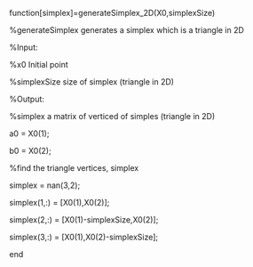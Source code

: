 function[simplex]=generateSimplex_2D(X0,simplexSize)

%generateSimplex generates a simplex which is a triangle in 2D

%Input:

%x0 Initial point

%simplexSize size of simplex (triangle in 2D)

%Output:

%simplex a matrix of verticed of simples (triangle in 2D)

a0 = X0(1);

b0 = X0(2);

%find the triangle vertices, simplex

simplex = nan(3,2);

simplex(1,:) = [X0(1),X0(2)];

simplex(2,:) = [X0(1)-simplexSize,X0(2)];

simplex(3,:) = [X0(1),X0(2)-simplexSize];

end
